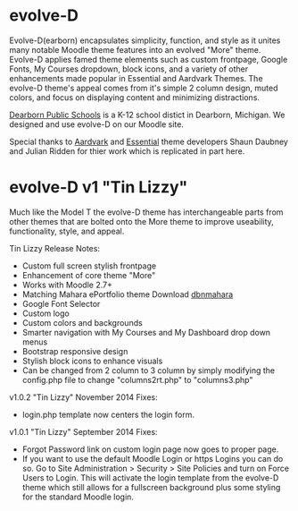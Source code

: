 evolve-D
======================

Evolve-D(earborn) encapsulates simplicity, function, and style as it unites many notable Moodle theme features into an evolved "More" theme. Evolve-D applies famed theme elements such as custom frontpage, Google Fonts, My Courses dropdown, block icons, and a variety of other enhancements made popular in Essential and Aardvark Themes.  The evolve-D theme's appeal comes from it's simple 2 column design, muted colors, and focus on displaying content and minimizing distractions.

[Dearborn Public Schools](http://dearbornschools.org) is a K-12 school distict in Dearborn, Michigan. We designed and use evolve-D on our Moodle site.

Special thanks to [Aardvark](https://moodle.org/plugins/view.php?plugin=theme_aardvark) and [Essential](https://moodle.org/plugins/view.php?plugin=theme_essential) theme developers Shaun Daubney and Julian Ridden for thier work which is replicated in part here.

evolve-D v1 "Tin Lizzy"
======================
Much like the Model T the evolve-D theme has interchangeable parts from other themes that are bolted onto the More theme to improve useability, functionality, style, and appeal.

Tin Lizzy Release Notes:
 - Custom full screen stylish frontpage
 - Enhancement of core theme "More"
 - Works with Moodle 2.7+
 - Matching Mahara ePortfolio theme Download [dbnmahara](https://github.com/kennibc/dbnmahara)
 - Google Font Selector
 - Custom logo
 - Custom colors and backgrounds
 - Smarter navigation with My Courses and My Dashboard drop down menus
 - Bootstrap responsive design
 - Stylish block icons to enhance visuals
 - Can be changed from 2 column to 3 column by simply modifying the config.php file to change "columns2rt.php" to "columns3.php"

v1.0.2 "Tin Lizzy" November 2014
Fixes:
 - login.php template now centers the login form.

v1.0.1 "Tin Lizzy" September 2014
Fixes:
 - Forgot Password link on custom login page now goes to proper page.
 - If you want to use the default Moodle Login or https Logins you can do so.  Go to Site Administration > Security > Site Policies and turn on Force Users to Login.  This will activate the login template from the evolve-D theme which still allows for a fullscreen background plus some styling for the standard Moodle login.
